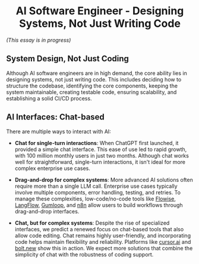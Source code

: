 <h1 align="center">AI Software Engineer - Designing Systems, Not Just Writing Code</h1>

*(This essay is in progress)*

## System Design, Not Just Coding

Although AI software engineers are in high demand, the core ability lies in designing systems, not just writing code. This includes deciding how to structure the codebase, identifying the core components, keeping the system maintainable, creating testable code, ensuring scalability, and establishing a solid CI/CD process.

## AI Interfaces: Chat-based

There are multiple ways to interact with AI:

- **Chat for single-turn interactions**: When ChatGPT first launched, it provided a simple chat interface. This ease of use led to rapid growth, with 100 million monthly users in just two months. Although chat works well for straightforward, single-turn interactions, it isn't ideal for more complex enterprise use cases.

- **Drag-and-drop for complex systems**: More advanced AI solutions often require more than a single LLM call. Enterprise use cases typically involve multiple components, error handling, testing, and retries. To manage these complexities, low-code/no-code tools like [Flowise](https://flowise.ai/), [LangFlow](https://langflow.com/), [Gumloop](https://gumloop.com/), and [n8n](https://n8n.io/) allow users to build workflows through drag-and-drop interfaces.

- **Chat, but for complex systems**: Despite the rise of specialized interfaces, we predict a renewed focus on chat-based tools that also allow code editing. Chat remains highly user-friendly, and incorporating code helps maintain flexibility and reliability. Platforms like [cursor.ai](https://www.cursor.com/) and [bolt.new](https://bolt.new/) show this in action. We expect more solutions that combine the simplicity of chat with the robustness of coding support.
